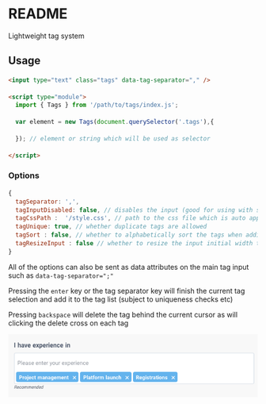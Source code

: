 # README

Lightweight tag system

## Usage


```html
<input type="text" class="tags" data-tag-separator="," />

<script type="module">
  import { Tags } from '/path/to/tags/index.js';

  var element = new Tags(document.querySelector('.tags'),{

  }); // element or string which will be used as selector

</script>
```

### Options

```javascript
{
  tagSeparator: ',',
  tagInputDisabled: false, // disables the input (good for using with suggestive)
  tagCssPath :  '/style.css', // path to the css file which is auto appended to document head
  tagUnique: true, // whether duplicate tags are allowed
  tagSort : false, // whether to alphabetically sort the tags when adding one
  tagResizeInput : false // whether to resize the input initial width to the width of the placeholder
}
```
All of the options can also be sent as data attributes on the main tag input such as `data-tag-separator=";"`

Pressing the `enter` key or the tag separator key will finish the current tag selection and add it to the tag list (subject to uniqueness checks etc)

Pressing `backspace` will delete the tag behind the current cursor as will clicking the delete cross on each tag

![Screenshot](/screenshot.png?raw=true "Screenshot")